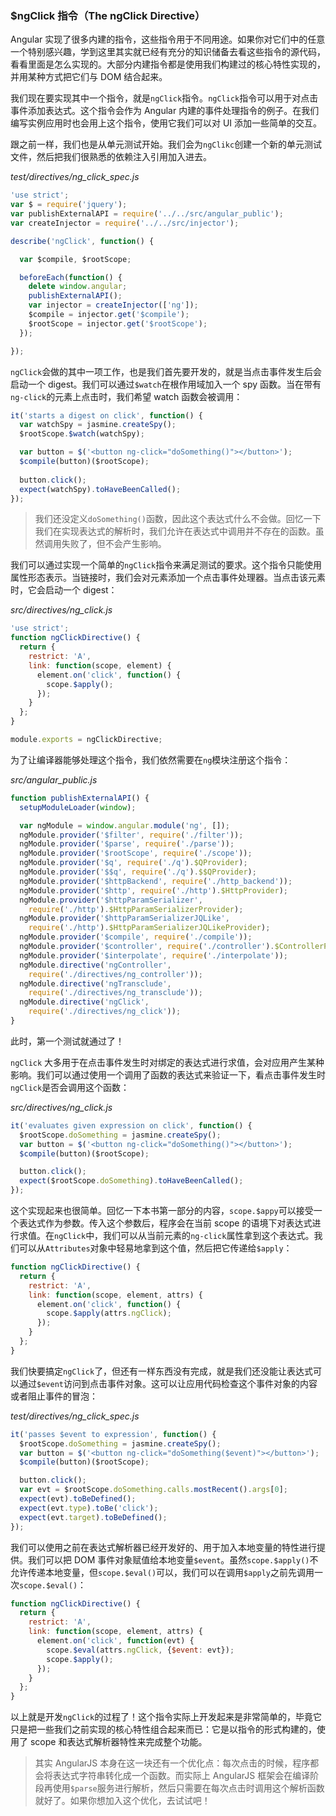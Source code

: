### $ngClick 指令（The ngClick Directive）

Angular 实现了很多内建的指令，这些指令用于不同用途。如果你对它们中的任意一个特别感兴趣，学到这里其实就已经有充分的知识储备去看这些指令的源代码，看看里面是怎么实现的。大部分内建指令都是使用我们构建过的核心特性实现的，并用某种方式把它们与 DOM 结合起来。

我们现在要实现其中一个指令，就是`ngClick`指令。`ngClick`指令可以用于对点击事件添加表达式。这个指令会作为 Angular 内建的事件处理指令的例子。在我们编写实例应用时也会用上这个指令，使用它我们可以对 UI 添加一些简单的交互。

跟之前一样，我们也是从单元测试开始。我们会为`ngClikc`创建一个新的单元测试文件，然后把我们很熟悉的依赖注入引用加入进去。

_test/directives/ng_click_spec.js_

```js
'use strict';
var $ = require('jquery');
var publishExternalAPI = require('../../src/angular_public');
var createInjector = require('../../src/injector');

describe('ngClick', function() {

  var $compile, $rootScope;

  beforeEach(function() {
    delete window.angular;
    publishExternalAPI();
    var injector = createInjector(['ng']);
    $compile = injector.get('$compile');
    $rootScope = injector.get('$rootScope');
  }); 

});
```

`ngClick`会做的其中一项工作，也是我们首先要开发的，就是当点击事件发生后会启动一个 digest。我们可以通过`$watch`在根作用域加入一个 spy 函数。当在带有`ng-click`的元素上点击时，我们希望 watch 函数会被调用：

```js
it('starts a digest on click', function() {
  var watchSpy = jasmine.createSpy();
  $rootScope.$watch(watchSpy);

  var button = $('<button ng-click="doSomething()"></button>');
  $compile(button)($rootScope);
  
  button.click();
  expect(watchSpy).toHaveBeenCalled();
});
```

> 我们还没定义`doSomething()`函数，因此这个表达式什么不会做。回忆一下我们在实现表达式的解析时，我们允许在表达式中调用并不存在的函数。虽然调用失败了，但不会产生影响。

我们可以通过实现一个简单的`ngClick`指令来满足测试的要求。这个指令只能使用属性形态表示。当链接时，我们会对元素添加一个点击事件处理器。当点击该元素时，它会启动一个 digest：

_src/directives/ng_click.js_

```js
'use strict';
function ngClickDirective() {
  return {
    restrict: 'A',
    link: function(scope, element) {
      element.on('click', function() {
        scope.$apply();
      }); 
    }
  }; 
}

module.exports = ngClickDirective;
```

为了让编译器能够处理这个指令，我们依然需要在`ng`模块注册这个指令：

_src/angular_public.js_

```js
function publishExternalAPI() {
  setupModuleLoader(window);

  var ngModule = window.angular.module('ng', []);
  ngModule.provider('$filter', require('./filter'));
  ngModule.provider('$parse', require('./parse'));
  ngModule.provider('$rootScope', require('./scope'));
  ngModule.provider('$q', require('./q').$QProvider);
  ngModule.provider('$$q', require('./q').$$QProvider);
  ngModule.provider('$httpBackend', require('./http_backend'));
  ngModule.provider('$http', require('./http').$HttpProvider);
  ngModule.provider('$httpParamSerializer',
    require('./http').$HttpParamSerializerProvider);
  ngModule.provider('$httpParamSerializerJQLike',
    require('./http').$HttpParamSerializerJQLikeProvider);
  ngModule.provider('$compile', require('./compile'));
  ngModule.provider('$controller', require('./controller').$ControllerProvider);
  ngModule.provider('$interpolate', require('./interpolate'));
  ngModule.directive('ngController',
    require('./directives/ng_controller'));
  ngModule.directive('ngTransclude',
    require('./directives/ng_transclude'));
  ngModule.directive('ngClick',
    require('./directives/ng_click'));
}
```

此时，第一个测试就通过了！

`ngClick` 大多用于在点击事件发生时对绑定的表达式进行求值，会对应用产生某种影响。我们可以通过使用一个调用了函数的表达式来验证一下，看点击事件发生时`ngClick`是否会调用这个函数：

_src/directives/ng_click.js_

```js
it('evaluates given expression on click', function() {
  $rootScope.doSomething = jasmine.createSpy();
  var button = $('<button ng-click="doSomething()"></button>');
  $compile(button)($rootScope);

  button.click();
  expect($rootScope.doSomething).toHaveBeenCalled();
});
```

这个实现起来也很简单。回忆一下本书第一部分的内容，`scope.$appy`可以接受一个表达式作为参数。传入这个参数后，程序会在当前 scope 的语境下对表达式进行求值。在`ngClick`中，我们可以从当前元素的`ng-click`属性拿到这个表达式。我们可以从`Attributes`对象中轻易地拿到这个值，然后把它传递给`$apply`：

```js
function ngClickDirective() {
  return {
    restrict: 'A',
    link: function(scope, element, attrs) {
      element.on('click', function() {
        scope.$apply(attrs.ngClick);
      });
    }
  };
}
```

我们快要搞定`ngClick`了，但还有一样东西没有完成，就是我们还没能让表达式可以通过`$event`访问到点击事件对象。这可以让应用代码检查这个事件对象的内容或者阻止事件的冒泡：

_test/directives/ng_click_spec.js_

```js
it('passes $event to expression', function() {
  $rootScope.doSomething = jasmine.createSpy();
  var button = $('<button ng-click="doSomething($event)"></button>');
  $compile(button)($rootScope);

  button.click();
  var evt = $rootScope.doSomething.calls.mostRecent().args[0];
  expect(evt).toBeDefined();
  expect(evt.type).toBe('click');
  expect(evt.target).toBeDefined();
});
```

我们可以使用之前在表达式解析器已经开发好的、用于加入本地变量的特性进行提供。我们可以把 DOM 事件对象赋值给本地变量`$event`。虽然`scope.$apply()`不允许传递本地变量，但`scope.$eval()`可以，我们可以在调用`$apply`之前先调用一次`scope.$eval()`：

```js
function ngClickDirective() {
  return {
    restrict: 'A',
    link: function(scope, element, attrs) {
      element.on('click', function(evt) {
        scope.$eval(attrs.ngClick, {$event: evt});
        scope.$apply();
      }); 
    }
  }; 
}
```

以上就是开发`ngClick`的过程了！这个指令实际上开发起来是非常简单的，毕竟它只是把一些我们之前实现的核心特性组合起来而已：它是以指令的形式构建的，使用了 scope 和表达式解析器特性来完成整个功能。

> 其实 AngularJS 本身在这一块还有一个优化点：每次点击的时候，程序都会将表达式字符串转化成一个函数。而实际上 AngularJS 框架会在编译阶段再使用`$parse`服务进行解析，然后只需要在每次点击时调用这个解析函数就好了。如果你想加入这个优化，去试试吧！